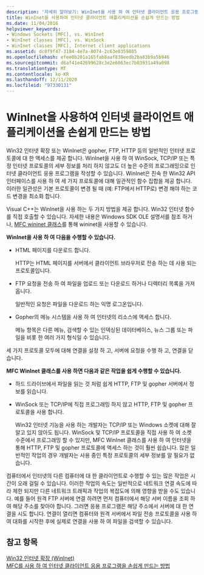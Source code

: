 ```yaml
---
description: '자세히 알아보기: WinInet을 사용 하 여 인터넷 클라이언트 응용 프로그램을 보다 쉽게 만들 수 있습니다.'
title: WinInet을 사용하여 인터넷 클라이언트 애플리케이션을 손쉽게 만드는 방법
ms.date: 11/04/2016
helpviewer_keywords:
- Windows Sockets [MFC], vs. WinInet
- WinInet classes [MFC], vs. WinSock
- WinInet classes [MFC], Internet client applications
ms.assetid: dc0f9f47-3184-4e7a-8074-2c63e0359885
ms.openlocfilehash: efee0b201a165fab8aaf838eedb2ba83b9a5b946
ms.sourcegitcommit: d6af41e42699628c3e2e6063ec7b03931a49a098
ms.translationtype: MT
ms.contentlocale: ko-KR
ms.lasthandoff: 12/11/2020
ms.locfileid: "97330131"
---
```

# <a name="how-wininet-makes-it-easier-to-create-internet-client-applications"></a>WinInet을 사용하여 인터넷 클라이언트 애플리케이션을 손쉽게 만드는 방법

Win32 인터넷 확장 또는 WinInet은 gopher, FTP, HTTP 등의 일반적인 인터넷 프로토콜에 대 한 액세스를 제공 합니다. WinInet을 사용 하 여 WinSock, TCP/IP 또는 특정 인터넷 프로토콜의 세부 정보를 처리 하지 않고도 더 높은 수준의 프로그래밍으로 인터넷 클라이언트 응용 프로그램을 작성할 수 있습니다. WinInet은 친숙 한 Win32 API 인터페이스를 사용 하 여 세 가지 프로토콜에 대해 일관적인 함수 집합을 제공 합니다. 이러한 일관성은 기본 프로토콜이 변경 될 때 (예: FTP에서 HTTP로) 변경 해야 하는 코드 변경을 최소화 합니다.

Visual C++는 WinInet을 사용 하는 두 가지 방법을 제공 합니다. Win32 인터넷 함수를 직접 호출할 수 있습니다. 자세한 내용은 Windows SDK OLE 설명서를 참조 하거나, [MFC wininet 클래스](mfc-classes-for-creating-internet-client-applications.md)를 통해 wininet을 사용할 수 있습니다.

**WinInet을 사용 하 여 다음을 수행할 수 있습니다.**

- HTML 페이지를 다운로드 합니다.

   HTTP는 HTML 페이지를 서버에서 클라이언트 브라우저로 전송 하는 데 사용 되는 프로토콜입니다.

- FTP 요청을 전송 하 여 파일을 업로드 또는 다운로드 하거나 디렉터리 목록을 가져옵니다.

   일반적인 요청은 파일을 다운로드 하는 익명 로그온입니다.

- Gopher의 메뉴 시스템을 사용 하 여 인터넷의 리소스에 액세스 합니다.

   메뉴 항목은 다른 메뉴, 검색할 수 있는 인덱싱된 데이터베이스, 뉴스 그룹 또는 파일을 비롯 한 여러 가지 형식일 수 있습니다.

세 가지 프로토콜 모두에 대해 연결을 설정 하 고, 서버에 요청을 수행 하 고, 연결을 닫습니다.

**MFC WinInet 클래스를 사용 하면 다음과 같은 작업을 쉽게 수행할 수 있습니다.**

- 하드 드라이브에서 파일을 읽는 것 처럼 쉽게 HTTP, FTP 및 gopher 서버에서 정보를 읽습니다.

- WinSock 또는 TCP/IP에 직접 프로그래밍 하지 않고 HTTP, FTP 및 gopher 프로토콜을 사용 합니다.

   Win32 인터넷 기능을 사용 하는 개발자는 TCP/IP 또는 Windows 소켓에 대해 잘 알고 있지 않아도 됩니다. WinSock 및 TCP/IP 프로토콜을 직접 사용 하 여 소켓 수준에서 프로그래밍 할 수 있지만, MFC WinInet 클래스를 사용 하 여 인터넷을 통해 HTTP, FTP 및 gopher 프로토콜에 액세스 하는 것이 훨씬 쉽습니다. 많은 일반적인 작업의 경우 개발자는 사용 중인 특정 프로토콜의 세부 정보를 알 필요가 없습니다.

컴퓨터에서 인터넷의 다른 컴퓨터에 대 한 클라이언트로 수행할 수 있는 많은 작업은 시간이 오래 걸릴 수 있습니다. 이러한 작업의 속도는 일반적으로 네트워크 연결 속도에 따라 제한 되지만 다른 네트워크 트래픽과 작업의 복잡도에 의해 영향을 받을 수도 있습니다. 예를 들어 원격 FTP 서버에 연결 하려면 먼저 컴퓨터에서 해당 서버 이름을 조회 하 여 해당 주소를 찾아야 합니다. 그러면 응용 프로그램은 해당 주소에서 서버에 대 한 연결을 시도 합니다. 연결이 열리면 컴퓨터와 원격 서버에서 파일 전송 프로토콜을 사용 하 여 대화를 시작한 후에 실제로 연결을 사용 하 여 파일을 검색할 수 있습니다.

## <a name="see-also"></a>참고 항목

[Win32 인터넷 확장 (WinInet)](win32-internet-extensions-wininet.md)<br/>
[MFC를 사용 하 여 인터넷 클라이언트 응용 프로그램을 손쉽게 만드는 방법](how-mfc-makes-it-easier-to-create-internet-client-applications.md)
